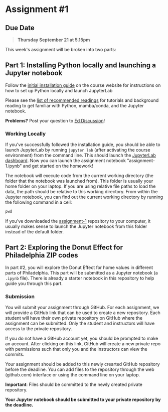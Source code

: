 # Assignment #1


## Due Date

> **Thursday September 21 at 5.15pm**

This week's assignment will be broken into two parts:

## Part 1: Installing Python locally and launching a Jupyter notebook

Follow the [initial installation guide](https://musa-550-fall-2024.github.io/resource/install.html) on 
the course website for instructions on how to set up Python
locally and launch JupyterLab

Please see the [list of recommended readings](https://github.com/MUSA-550-Fall-2023/week-1#recommended-readings) for tutorials and background reading to get familiar with Python, mamba/conda, and the Jupyter notebook.

**Problems?** Post your question to [Ed Discussion](https://edstem.org/us/courses/42616/discussion/)!


### Working Locally

If you've successfully followed the installation guide, you should be able to launch 
JupyterLab by running `jupyter lab` (after activating the course environment) from the command line. 
This should launch the [JupyterLab
dashboard](https://jupyterlab.readthedocs.io/en/stable/user/interface.html).
Now you can launch the assignment notebook "assignment-1.ipynb"
and get started on the homework!

The notebook will execute code from the current working directory (the folder
that the notebook was launched from). This folder is usually your home folder on
your laptop. If you are using relative file paths to load the data, the path
should be relative to this working directory. From within the Jupyter notebook,
you can find out the current working directory by running the following command
in a cell:

```python
pwd
```

If you've downloaded the [assignment-1](https://github.com/musa-550-fall-2024/assignment1) 
repository to your computer, it usually makes sense to launch the
Jupyter notebook from this folder instead of the default folder. 


## Part 2: Exploring the Donut Effect for Philadelphia ZIP codes


In part #2, you will explore the Donut Effect for home values in different parts of Philadelphia. This part will be submitted as a Jupyter notebook (a `.ipynb` file). There is already a starter notebook in this repository to help guide you through this part.

### Submission

You will submit your assignment through GitHub. For each assignment, we will
provide a GitHub link that can be used to create a new repository. Each student
will have their own private repository on GitHub where the assignment can be
submitted. Only the student and instructors will have access to the private
repository.

If you do not have a GitHub account yet, you should be prompted to make an account. After clicking on this link, GitHub will create a new private repo with permissions such that only you and the instructors can view the commits.

Your assignment should be added to this newly crearted GitHub repository before the deadline. You can add files to the repository through the web (github.com) interface or using the command line on your laptop.

**Important**: Files should be committed to the newly created private repository.

**Your Jupyter notebook should be submitted to your private repository by the deadline.**
